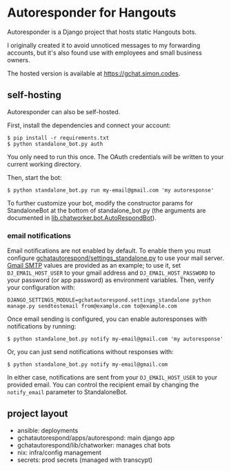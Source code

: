 # Autoresponder for Hangouts

Autoresponder is a Django project that hosts static Hangouts bots.

I originally created it to avoid unnoticed messages to my forwarding accounts, but it's also found use with employees and small business owners.

The hosted version is available at https://gchat.simon.codes.

## self-hosting

Autoresponder can also be self-hosted.

First, install the dependencies and connect your account:
```
$ pip install -r requirements.txt
$ python standalone_bot.py auth
```
You only need to run this once.
The OAuth credentials will be written to your current working directory.

Then, start the bot:
```
$ python standalone_bot.py run my-email@gmail.com 'my autoresponse'
```

To further customize your bot, modify the constructor params for StandaloneBot at the bottom of standalone\_bot.py (the arguments are documented in [lib.chatworker.bot.AutoRespondBot](https://github.com/simon-weber/gchatautorespond/blob/master/gchatautorespond/lib/chatworker/bot.py)).

### email notifications

Email notifications are not enabled by default.
To enable them you must configure [gchatautorespond/settings\_standalone.py](https://github.com/simon-weber/gchatautorespond/blob/master/gchatautorespond/settings_standalone.py) to use your mail server.
[Gmail SMTP](https://support.google.com/a/answer/176600) values are provided as an example;
to use it, set `DJ_EMAIL_HOST_USER` to your gmail address and `DJ_EMAIL_HOST_PASSWORD` to your password (or app password) as environment variables.
Then, verify your configuration with:
```
DJANGO_SETTINGS_MODULE=gchatautorespond.settings_standalone python manage.py sendtestemail from@example.com to@example.com
```
Once email sending is configured, you can enable autoresponses with notifications by running:
```
$ python standalone_bot.py notify my-email@gmail.com 'my autoresponse'
```
Or, you can just send notifications without responses with:
```
$ python standalone_bot.py notify my-email@gmail.com
```
In either case, notifications are sent from your `DJ_EMAIL_HOST_USER` to your provided email.
You can control the recipient email by changing the `notify_email` parameter to StandaloneBot.

## project layout

* ansible: deployments
* gchatautorespond/apps/autorespond: main django app
* gchatautorespond/lib/chatworker: manages chat bots
* nix: infra/config management
* secrets: prod secrets (managed with transcypt)
